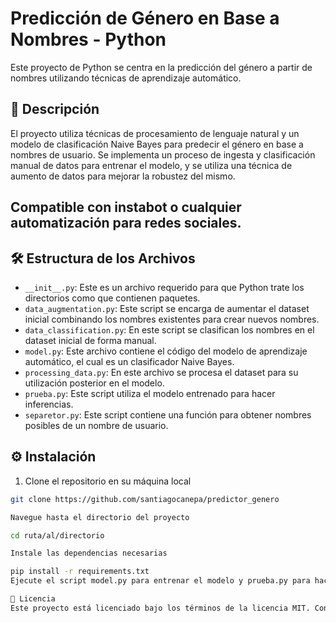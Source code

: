 # Predicción de Género en Base a Nombres - Python

Este proyecto de Python se centra en la predicción del género a partir de nombres utilizando técnicas de aprendizaje automático.

## 📄 Descripción

El proyecto utiliza técnicas de procesamiento de lenguaje natural y un modelo de clasificación Naive Bayes para predecir el género en base a nombres de usuario. Se implementa un proceso de ingesta y clasificación manual de datos para entrenar el modelo, y se utiliza una técnica de aumento de datos para mejorar la robustez del mismo.

## Compatible con instabot o cualquier automatización para redes sociales. 
## 🛠️ Estructura de los Archivos

- `__init__.py`: Este es un archivo requerido para que Python trate los directorios como que contienen paquetes.
- `data_augmentation.py`: Este script se encarga de aumentar el dataset inicial combinando los nombres existentes para crear nuevos nombres.
- `data_classification.py`: En este script se clasifican los nombres en el dataset inicial de forma manual.
- `model.py`: Este archivo contiene el código del modelo de aprendizaje automático, el cual es un clasificador Naive Bayes.
- `processing_data.py`: En este archivo se procesa el dataset para su utilización posterior en el modelo.
- `prueba.py`: Este script utiliza el modelo entrenado para hacer inferencias.
- `separetor.py`: Este script contiene una función para obtener nombres posibles de un nombre de usuario.

## ⚙️ Instalación

1. Clone el repositorio en su máquina local
```bash
git clone https://github.com/santiagocanepa/predictor_genero

Navegue hasta el directorio del proyecto

cd ruta/al/directorio

Instale las dependencias necesarias

pip install -r requirements.txt
Ejecute el script model.py para entrenar el modelo y prueba.py para hacer inferencias.

📃 Licencia
Este proyecto está licenciado bajo los términos de la licencia MIT. Consulta el archivo LICENSE para más detalles.


